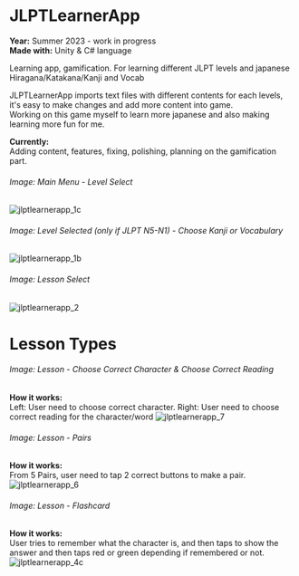 # JLPTLearnerApp

**Year:** Summer 2023 - work in progress  
**Made with:** Unity & C# language  

Learning app, gamification. For learning different JLPT levels and japanese Hiragana/Katakana/Kanji and Vocab 

JLPTLearnerApp imports text files with different contents for each levels, it's easy to make changes and add more content into game.   
Working on this game myself to learn more japanese and also making learning more fun for me. 

**Currently:**  
Adding content, features, fixing, polishing, planning on the gamification part.  


###### Image: Main Menu - Level Select 
![jlptlearnerapp_1c](https://github.com/ramitammela/JLPTLearnerApp/assets/33514265/59c409b9-e95c-4bb4-996b-b9b82e3600a9)

###### Image: Level Selected (only if JLPT N5-N1) - Choose Kanji or Vocabulary 
![jlptlearnerapp_1b](https://github.com/ramitammela/JLPTLearnerApp/assets/33514265/181ce452-f5c2-45d7-b00d-f62737628e1a)

###### Image: Lesson Select 
![jlptlearnerapp_2](https://github.com/ramitammela/JLPTLearnerApp/assets/33514265/4050744d-6883-4143-bdc8-e4722fccc16c)

##
# Lesson Types


###### Image: Lesson - Choose Correct Character & Choose Correct Reading
**How it works:**  
Left: User need to choose correct character. Right: User need to choose correct reading for the character/word
![jlptlearnerapp_7](https://github.com/ramitammela/JLPTLearnerApp/assets/33514265/b4b26b2c-87f9-4e09-bc77-60844f9e883a)


###### Image: Lesson - Pairs
**How it works:**  
From 5 Pairs, user need to tap 2 correct buttons to make a pair.
![jlptlearnerapp_6](https://github.com/ramitammela/JLPTLearnerApp/assets/33514265/bba08b99-110e-413f-a29c-c59a0036b59e)

###### Image: Lesson - Flashcard 
**How it works:**  
User tries to remember what the character is, and then taps to show the answer and then taps red or green depending if remembered or not.
![jlptlearnerapp_4c](https://github.com/ramitammela/JLPTLearnerApp/assets/33514265/739b29c9-f453-48fa-a649-60bbdef23955)

